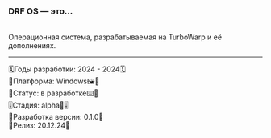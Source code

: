 <h3>DRF OS — это...</h3><br>
Операционная система, разрабатываемая на TurboWarp и еë дополнениях. 
<hr>
🗓Годы разработки: 2024 - 2024🗓<br>
🧱Платформа: Windows🖼🧱<br>
📱Статус: в разработке⌨️📱<br>
🎚Стадия: alpha💾🎚<br>
🧰Разработка  версии: 0.1.0🧰<br>
📲Релиз: 20.12.24📲
